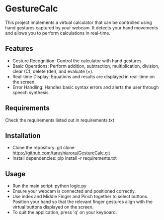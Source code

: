 # GestureCalc

This project implements a virtual calculator that can be controlled using hand gestures captured by your webcam. It detects your hand movements and allows you to perform calculations in real-time.


## Features

 - Gesture Recognition: Control the calculator with hand gestures.
- Basic Operations: Perform addition, subtraction, multiplication, division, clear (C), delete (del), and evaluate (=).
- Real-time Display: Equations and results are displayed in real-time on the screen.
- Error Handling: Handles basic syntax errors and alerts the user through speech synthesis.


## Requirements
Check the requirements listed out in requirements.txt
## Installation
- Clone the repository: git clone https://github.com/tarushiarora/GestureCalc.git
- Install dependencies: pip install -r requirements.txt

## Usage
- Run the main script: python logic.py
- Ensure your webcam is connected and positioned correctly.
- Use index and Middle Finger and Pinch together to select buttons. Position your hand so that the relevant finger gestures align with the virtual buttons displayed on the screen.
- To quit the application, press 'q' on your keyboard.
